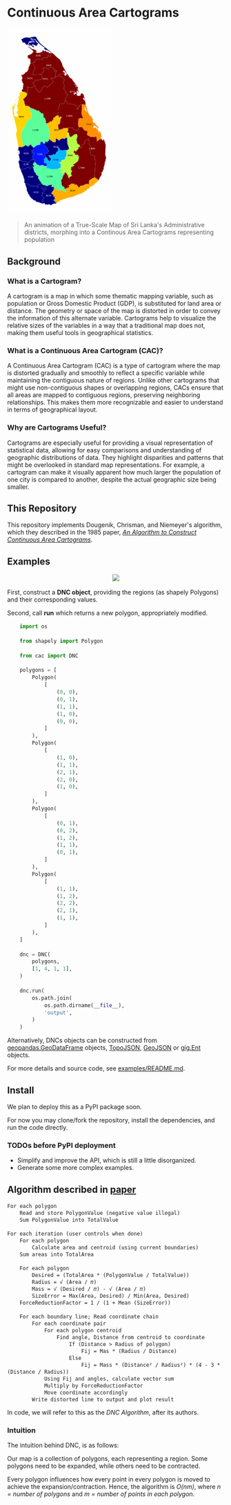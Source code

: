 # Continuous Area Cartograms

<img src="examples/example_3_from_ents_by_population/output/animated.gif" width="240px" />

> An animation of a True-Scale Map of Sri Lanka's Administrative districts, morphing into a Continous Area Cartograms representing population

## Background

### What is a Cartogram?

A cartogram is a map in which some thematic mapping variable, such as population or Gross Domestic Product (GDP), is substituted for land area or distance. The geometry or space of the map is distorted in order to convey the information of this alternate variable. Cartograms help to visualize the relative sizes of the variables in a way that a traditional map does not, making them useful tools in geographical statistics.

### What is a Continuous Area Cartogram (CAC)?

A Continuous Area Cartogram (CAC) is a type of cartogram where the map is distorted gradually and smoothly to reflect a specific variable while maintaining the contiguous nature of regions. Unlike other cartograms that might use non-contiguous shapes or overlapping regions, CACs ensure that all areas are mapped to contiguous regions, preserving neighboring relationships. This makes them more recognizable and easier to understand in terms of geographical layout.

### Why are Cartograms Useful?

Cartograms are especially useful for providing a visual representation of statistical data, allowing for easy comparisons and understanding of geographic distributions of data. They highlight disparities and patterns that might be overlooked in standard map representations. For example, a cartogram can make it visually apparent how much larger the population of one city is compared to another, despite the actual geographic size being smaller.

## This Repository

This repository implements Dougenik, Chrisman, and Niemeyer's algorithm, which they described in the 1985 paper, *[An Algorithm to Construct Continuous Area Cartograms](references/paper.pdf)*.

## Examples

<p align="center">
  <img src="build_from_polygons/output/animated.gif" width="240px" />
</p>

First, construct a **DNC object**, providing the regions (as shapely Polygons) and their corresponding values.

Second, call **run** which returns a new polygon, appropriately modified.

```python
    import os

    from shapely import Polygon

    from cac import DNC

    polygons = [
        Polygon(
            [
                (0, 0),
                (0, 1),
                (1, 1),
                (1, 0),
                (0, 0),
            ]
        ),
        Polygon(
            [
                (1, 0),
                (1, 1),
                (2, 1),
                (2, 0),
                (1, 0),
            ]
        ),
        Polygon(
            [
                (0, 1),
                (0, 2),
                (1, 2),
                (1, 1),
                (0, 1),
            ]
        ),
        Polygon(
            [
                (1, 1),
                (1, 2),
                (2, 2),
                (2, 1),
                (1, 1),
            ]
        ),
    ]

    dnc = DNC(
        polygons,
        [1, 4, 1, 1],
    )

    dnc.run(
        os.path.join(
            os.path.dirname(__file__),
            'output',
        )
    )

```

Alternatively, DNCs objects can be constructed from [geopandas.GeoDataFrame](https://geopandas.org/en/stable/docs/reference/api/geopandas.GeoDataFrame.html) objects, [TopoJSON](https://openlayers.org/en/latest/examples/topojson.html), [GeoJSON](https://geojson.org/) or [gig.Ent](https://github.com/nuuuwan/gig) objects.

For more details and source code, see [examples/README.md](examples/README.md).

## Install

We plan to deploy this as a PyPI package soon.

For now you may clone/fork the repository, install the dependencies, and run the code directly.

### TODOs before PyPI deployment

* Simplify and improve the API, which is still a little disorganized.
* Generate some more complex examples.

## Algorithm described in [paper](references/paper.pdf)

```pseudocode
For each polygon
    Read and store PolygonValue (negative value illegal)
    Sum PolygonValue into TotalValue
 
For each iteration (user controls when done)
    For each polygon
        Calculate area and centroid (using current boundaries)
    Sum areas into TotalArea
    
    For each polygon
        Desired = (TotalArea * (PolygonValue / TotalValue))
        Radius = √ (Area / 𝜋)
        Mass = √ (Desired / 𝜋) - √ (Area / 𝜋)
        SizeError = Max(Area, Desired) / Min(Area, Desired)
    ForceReductionFactor = 1 / (1 + Mean (SizeError))

    For each boundary line; Read coordinate chain
        For each coordinate pair
            For each polygon centroid
                Find angle, Distance from centroid to coordinate
                    If (Distance > Radius of polygon)
                        Fij = Mas * (Radius / Distance)
                    Else
                        Fij = Mass * (Distance² / Radius²) * (4 - 3 * (Distance / Radius))
            Using Fij and angles, calculate vector sum
            Multiply by ForceReductionFactor
            Move coordinate accordingly
        Write distorted line to output and plot result
```

In code, we will refer to this as the *DNC Algorithm*, after its authors.

### Intuition

The intuition behind DNC, is as follows:

Our map is a collection of polygons, each representing a region. Some polygons need to be expanded, while others need to be contracted.

Every polygon influences how every point in every polygon is moved to achieve the expansion/contraction. Hence, the algorithm is *O(nm)*, where *n = number of polygons* and *m = number of points in each polygon*.
